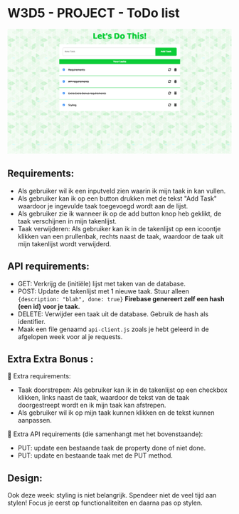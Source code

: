 # W3D5 - PROJECT - ToDo list

![ToDo List](Screenshot.png)

## **Requirements:**

- Als gebruiker wil ik een inputveld zien waarin ik mijn taak in kan vullen.
- Als gebruiker kan ik op een button drukken met de tekst "Add Task" waardoor je ingevulde taak toegevoegd wordt aan de lijst.
- Als gebruiker zie ik wanneer ik op de add button knop heb geklikt, de taak verschijnen in mijn takenlijst.
- Taak verwijderen: Als gebruiker kan ik in de takenlijst op een icoontje klikken van een prullenbak, rechts naast de taak, waardoor de taak uit mijn takenlijst wordt verwijderd.

## **API requirements:**

- GET: Verkrijg de (initiële) lijst met taken van de database.
- POST: Update de takenlijst met 1 nieuwe taak. 
Stuur alleen `{description: "blah", done: true}`
**Firebase genereert zelf een hash (een id) voor je taak.**
- DELETE: Verwijder een taak uit de database. Gebruik de hash als identifier.
- Maak een file genaamd `api-client.js` zoals je hebt geleerd in de afgelopen week voor al je requests.

## **Extra Extra Bonus :**

🚀  Extra requirements: 

- Taak doorstrepen: Als gebruiker kan ik in de takenlijst op een checkbox klikken, links naast de taak, waardoor de tekst van de taak doorgestreept wordt en ik mijn taak kan afstrepen.
- Als gebruiker wil ik op mijn taak kunnen klikken en de tekst kunnen aanpassen.

🚀  Extra API requirements (die samenhangt met het bovenstaande):

- PUT: update een bestaande taak de property done of niet done.
- PUT: update en bestaande taak met de PUT method.

## **Design**:

Ook deze week: styling is niet belangrijk. 
Spendeer niet de veel tijd aan stylen! Focus je eerst op functionaliteiten en daarna pas op stylen.


